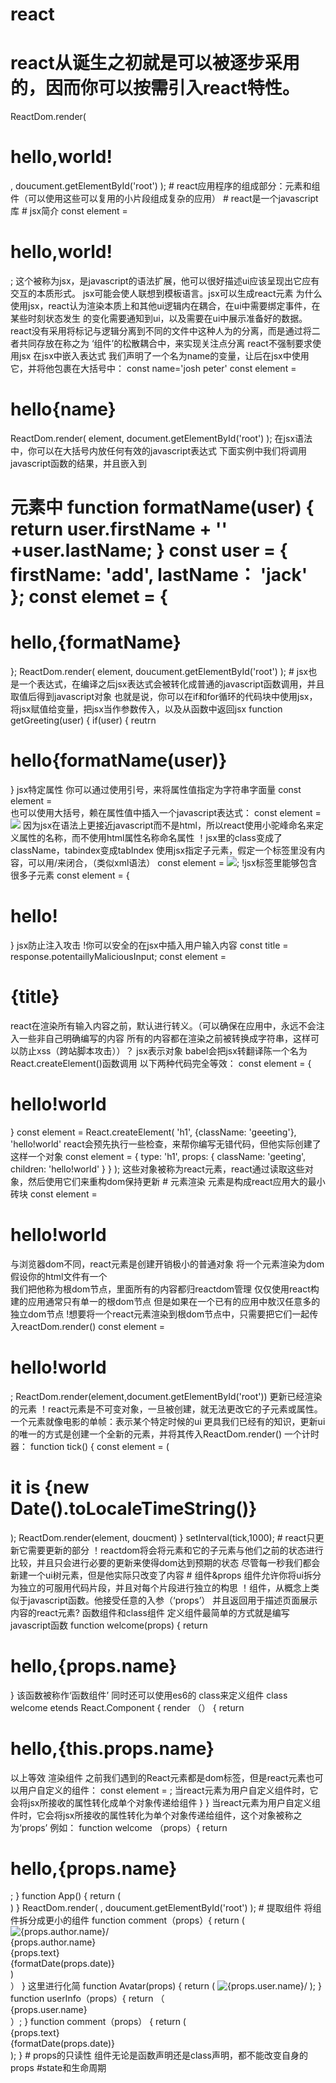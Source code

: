 # react
# react从诞生之初就是可以被逐步采用的，因而你可以按需引入react特性。
ReactDom.render(
<h1>hello,world!</h1>,
doucument.getElementById('root')
);
# react应用程序的组成部分：元素和组件（可以使用这些可以复用的小片段组成复杂的应用）
# react是一个javascript库
# jsx简介
const element = <h1>hello,world!</h1>;
这个被称为jsx，是javascript的语法扩展，他可以很好描述ui应该呈现出它应有交互的本质形式。
jsx可能会使人联想到模板语言。jsx可以生成react元素
为什么使用jsx，react认为渲染本质上和其他ui逻辑内在耦合，在ui中需要绑定事件，在某些时刻状态发生
的变化需要通知到ui，以及需要在ui中展示准备好的数据。
react没有采用将标记与逻辑分离到不同的文件中这种人为的分离，而是通过将二者共同存放在称之为
‘组件’的松散耦合中，来实现关注点分离
react不强制要求使用jsx
在jsx中嵌入表达式
我们声明了一个名为name的变量，让后在jsx中使用它，并将他包裹在大括号中：
const name='josh peter'
const element = <h1>hello{name}</h1>
ReactDom.render(
element,
document.getElementById('root')
);
在jsx语法中，你可以在大括号内放任何有效的javascript表达式
下面实例中我们将调用javascript函数的结果，并且嵌入到<h1>元素中
function formatName(user) {
  return user.firstName + '' +user.lastName;
}
const user = {
  firstName: 'add',
  lastName： 'jack'
};
const elemet = {
  <h1>
  hello,{formatName}
  </h1>
};
ReactDom.render(
  element,
  doucument.getElementById('root')
);
# jsx也是一个表达式，在编译之后jsx表达式会被转化成普通的javascript函数调用，并且取值后得到javascript对象
也就是说，你可以在if和for循环的代码块中使用jsx，将jsx赋值给变量，把jsx当作参数传入，以及从函数中返回jsx
function getGreeting(user) {
 if(user) {
   reutrn <h1>hello{formatName(user)}</h1>
 }
 jsx特定属性
 你可以通过使用引号，来将属性值指定为字符串字面量
 const element = <div tabIndex="0"></div>
 也可以使用大括号，赖在属性值中插入一个javascript表达式：
 const element = <img src={user.avatarUrl}></img>
 因为jsx在语法上更接近javascript而不是html，所以react使用小驼峰命名来定义属性的名称，而不使用html属性名称命名属性
 ！jsx里的class变成了className，tabindex变成tabIndex
 使用jsx指定子元素，假定一个标签里没有内容，可以用/来闭合，（类似xml语法）
 const element = <img src={user.avatarUrl}/>;
 !jsx标签里能够包含很多子元素
 const element = {
  <div>
  <h1>hello!
  </h1>
  </div>
 }
 jsx防止注入攻击
 !你可以安全的在jsx中插入用户输入内容
 const title = response.potentaillyMaliciousInput;
 const element = <h1>{title}</h1>
 react在渲染所有输入内容之前，默认进行转义。（可以确保在应用中，永远不会注入一些非自己明确编写的内容
 所有的内容都在渲染之前被转换成字符串，这样可以防止xss（跨站脚本攻击））？
 jsx表示对象
 babel会把jsx转翻译陈一个名为React.createElement()函数调用
 以下两种代码完全等效：
 const element = {
   <h1 className="geeeting">
   hello!world
   </h1>
 }
 const element = React.createElement(
 'h1',
 {className: 'geeeting'},
 'hello!world'
 react会预先执行一些检查，来帮你编写无错代码，但他实际创建了这样一个对象
 const element = {
 type: 'h1',
 props: {
   className: 'geeting',
   children: 'hello!world'
 }
 }
 );
 这些对象被称为react元素，react通过读取这些对象，然后使用它们来重构dom保持更新
 # 元素渲染
 元素是构成react应用大的最小砖块
 const element = <h1>hello!world</h1>
 与浏览器dom不同，react元素是创建开销极小的普通对象
 将一个元素渲染为dom
 假设你的html文件有一个<div>
 <div id="root"></div>
 我们把他称为根dom节点，里面所有的内容都归reactdom管理
 仅仅使用react构建的应用通常只有单一的根dom节点
 但是如果在一个已有的应用中敖汉任意多的独立dom节点
 !想要将一个react元素渲染到根dom节点中，只需要把它们一起传入reactDom.render()
 const element = <h1>hello!world</h1>;
 ReactDom.render(element,document.getElementById('root'))
 更新已经渲染的元素
 ！react元素是不可变对象，一旦被创建，就无法更改它的子元素或属性。一个元素就像电影的单帧：表示某个特定时候的ui
 更具我们已经有的知识，更新ui的唯一的方式是创建一个全新的元素，并将其传入ReactDom.render()
 一个计时器：
 function tick() {
   const element = (
   <div>
     <h1>
     it is {new Date().toLocaleTimeString()}
     </h1>
   </div>
   );
   ReactDom.render(element, doucment)
 }
setInterval(tick,1000);
# react只更新它需要更新的部分
！reactdom将会将元素和它的子元素与他们之前的状态进行比较，并且只会进行必要的更新来使得dom达到预期的状态
尽管每一秒我们都会新建一个ui树元素，但是他实际只改变了内容
# 组件&props
组件允许你将ui拆分为独立的可服用代码片段，并且对每个片段进行独立的构思
！组件，从概念上类似于javascript函数。他接受任意的入参（‘props’）
并且返回用于描述页面展示内容的react元素?
函数组件和class组件
  定义组件最简单的方式就是编写javascript函数
  function welcome(props) {
    return <h1>hello,{props.name}</h1>
  }
  该函数被称作‘函数组件’
  同时还可以使用es6的 class来定义组件
  class welcome etends React.Component {
    render （） {
  return <h1>hello,{this.props.name}</h1>
  以上等效
  渲染组件
  之前我们遇到的React元素都是dom标签，但是react元素也可以用户自定义的组件：
  const element = <Welcome name="Sara"/>;
  当react元素为用户自定义组件时，它会将jsx所接收的属性转化成单个对象传递给组件
  }
  }
  当react元素为用户自定义组件时，它会将jsx所接收的属性转化为单个对象传递给组件，这个对象被称之为‘props’
  例如：
  function welcome （props）{
  return <h1>hello,{props.name}</h1>;
  }
  function App() {
    return (
     <div>
       <welcome name="sara" />
       <welcome name="cindy" />
       <welcome name="add" />
      </div>
  )
  }
  ReactDom.render(
  <App />,
  doucument.getElementById('root')
  );
  # 提取组件
  将组件拆分成更小的组件
  function comment（props）{
    return (
   <div className="comment">
     <div className="userInfo">
       <img className="Avatar"
            src={props.author.avatarUrl}
            alt={props.author.name}/>
       <div className="userInfo-name">
         {props.author.name}
       </div>
     </div>
     <div className="Comment-date">
       {props.text}
     </div>
     <div className="Comment-date">
       {formatDate(props.date)}
     </div>
   </div>
  )
  <div> 
  </div>
  ）
  }
  这里进行化简
  function Avatar(props) {
    return (
      <img className="Avatar" 
           src={props.user.avatarUrl}
           alt={props.user.name}/>
    );
  }
  function userInfo（props）{
    return （
      <div class="UserInfo">
        <Avatar user="props.user"/>
        <div className="UserInfo-name">
          {props.user.name}
        </div>
  </div>
    ）;
  }
  function comment（props） {
    return (
      <div className="comment">
        <userInfo user={props.author}/>
         <div className="Comment-date">
           {props.text}
         </div>
         <div className="Comment-date">
           {formatDate(props.date)}
         </div>
        </div>
    );
  }
# props的只读性
  组件无论是函数声明还是class声明，都不能改变自身的props
  #state和生命周期
  
